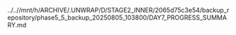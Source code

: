 ../..//mnt/h/ARCHIVE/.UNWRAP/D/STAGE2_INNER/2065d75c3e54/backup_repository/phase5_5_backup_20250805_103800/DAY7_PROGRESS_SUMMARY.md
